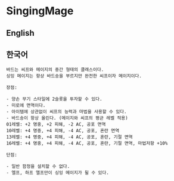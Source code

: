 # SingingMage

## English

## 한국어

    바드는 씨프와 메이지의 중간 형태의 클래스이다.
    싱잉 메이지는 항상 바드송을 부르지만 완전한 씨프이자 메이지이다.

    장점:

    - 양손 무기 스타일에 2슬롯을 투자할 수 있다.
    - 미로에 면역이다.
    - 아이템에 상관없이 씨프의 능력과 마법을 사용할 수 있다.
    - 바드송이 항상 울린다. (메이지와 씨프의 평균 레벨 적용)
    01레벨: +2 명중, +2 피해, -2 AC, 공포 면역
    10레벨: +4 명중, +4 피해, -4 AC, 공포, 혼란 면역
    13레벨: +4 명중, +4 피해, -4 AC, 공포, 혼란, 기절 면역
    16레벨: +4 명중, +4 피해, -4 AC, 공포, 혼란, 기절 면역, 마법저항 +10%

    단점:

    - 일반 함정을 설치할 수 없다.
    - 엘프, 하프 엘프만이 싱잉 메이지가 될 수 있다.